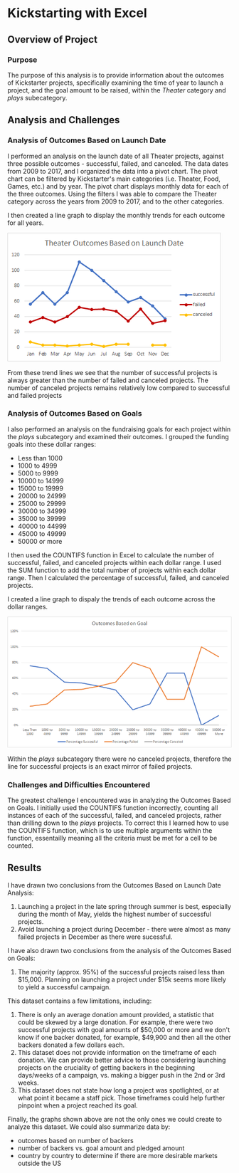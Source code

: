 # Kickstarting with Excel
## Overview of Project
### Purpose
The purpose of this analysis is to provide information about the outcomes of Kickstarter projects, specifically examining the time of year to launch a project, and the goal amount to be raised, within the *Theater* category and *plays* subecategory.  

## Analysis and Challenges

### Analysis of Outcomes Based on Launch Date

I performed an analysis on the launch date of all Theater projects, against three possible outcomes - successful, failed, and canceled. The data dates from 2009 to 2017, and I organized the data into a pivot chart. The pivot chart can be filtered by Kickstarter's main categories (i.e. Theater, Food, Games, etc.) and by year. The pivot chart displays monthly data for each of the three outcomes. Using the filters I was able to compare the Theater category across the years from 2009 to 2017, and to the other categories. 

I then created a line graph to display the monthly trends for each outcome for all years. 

![Outcomes vs Launch Date](https://github.com/nikkiheaston/kickstart-analysis/blob/main/Theater_Outcomes_vs_Launch.png)

From these trend lines we see that the number of successful projects is always greater than the number of failed and canceled projects. The number of canceled projects remains relatively low compared to successful and failed projects

### Analysis of Outcomes Based on Goals

I also performed an analysis on the fundraising goals for each project within the *plays* subcategory and examined their outcomes. I grouped the funding goals into these dollar ranges:
- Less than 1000
- 1000 to 4999
- 5000 to 9999
- 10000 to 14999
- 15000 to 19999
- 20000 to 24999
- 25000 to 29999
- 30000 to 34999
- 35000 to 39999
- 40000 to 44999
- 45000 to 49999
- 50000 or more

I then used the COUNTIFS function in Excel to calculate the number of successful, failed, and canceled projects within each dollar range. I used the SUM function to add the total number of projects within each dollar range. Then I calculated the percentage of successful, failed, and canceled projects.

I created a line graph to dispaly the trends of each outcome across the dollar ranges. 

![Outcomes vs Goals](https://github.com/nikkiheaston/kickstart-analysis/blob/main/Outcomes_vs_Goals.png)

Within the *plays* subcategory there were no canceled projects, therefore the line for successful projects is an exact mirror of failed projects. 

### Challenges and Difficulties Encountered

The greatest challenge I encountered was in analyzing the Outcomes Based on Goals. I initially used the COUNTIFS function incorrectly, counting all instances of each of the successful, failed, and canceled projects, rather than drilling down to the *plays* projects. To correct this I learned how to use the COUNTIFS function, which is to use multiple arguments within the function, essentailly meaning all the criteria must be met for a cell to be counted. 

## Results

I have drawn two conclusions from the Outcomes Based on Launch Date Analysis:
1) Launching a project in the late spring through summer is best, especially during the month of May, yields the highest number of successful projects.
2) Avoid launching a project during December - there were almost as many failed projects in December as there were sucessful. 

I have also drawn two conclusions from the analysis of the Outcomes Based on Goals:
1) The majority (approx. 95%) of the successful projects raised less than $15,000. Planning on launching a project under $15k seems more likely to yield a successful campaign.

This dataset contains a few limitations, including:
1) There is only an average donation amount provided, a statistic that could be skewed by a large donation. For example, there were two successful projects with goal amounts of $50,000 or more and we don't know if one backer donated, for example, $49,900 and then all the other backers donated a few dollars each. 
2) This dataset does not provide information on the timeframe of each donation. We can provide better advice to those considering launching projects on the cruciality of getting backers in the beginning days/weeks of a campaign, vs. making a bigger push in the 2nd or 3rd weeks. 
3) This dataset does not state how long a project was spotlighted, or at what point it became a staff pick. Those timeframes could help further pinpoint when a project reached its goal. 

Finally, the graphs shown above are not the only ones we could create to analyze this dataset. We could also summarize data by:
- outcomes based on number of backers
- number of backers vs. goal amount and pledged amount
- country by country to determine if there are more desirable markets outside the US
